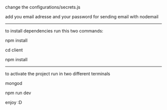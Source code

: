 change the configurations/secrets.js 

add you email adresse and your password for sending email with nodemail

-----

to install dependencies run this two commands:

npm install

cd client

npm install

-----

to activate the project run in two different terminals

mongod

npm run dev

enjoy :D 
